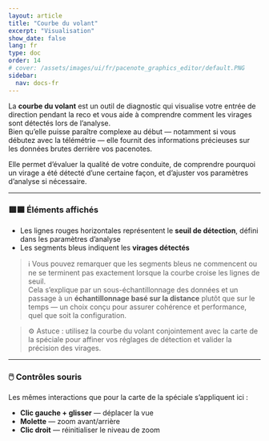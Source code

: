 ```yaml
---
layout: article
title: "Courbe du volant"
excerpt: "Visualisation"
show_date: false
lang: fr
type: doc
order: 14
# cover: /assets/images/ui/fr/pacenote_graphics_editor/default.PNG
sidebar:
  nav: docs-fr
---
```


La **courbe du volant** est un outil de diagnostic qui visualise votre entrée de direction pendant la reco et vous aide à comprendre comment les virages sont détectés lors de l’analyse.  
Bien qu’elle puisse paraître complexe au début — notamment si vous débutez avec la télémétrie — elle fournit des informations précieuses sur les données brutes derrière vos pacenotes.

Elle permet d’évaluer la qualité de votre conduite, de comprendre pourquoi un virage a été détecté d’une certaine façon, et d’ajuster vos paramètres d’analyse si nécessaire.

---

### 🟥🟦 Éléments affichés

- Les lignes rouges horizontales représentent le **seuil de détection**, défini dans les paramètres d’analyse  
- Les segments bleus indiquent les **virages détectés**

> ℹ️ Vous pouvez remarquer que les segments bleus ne commencent ou ne se terminent pas exactement lorsque la courbe croise les lignes de seuil.  
> Cela s’explique par un sous-échantillonnage des données et un passage à un **échantillonnage basé sur la distance** plutôt que sur le temps — un choix conçu pour assurer cohérence et performance, quel que soit la configuration.

> ⚙️ Astuce : utilisez la courbe du volant conjointement avec la carte de la spéciale pour affiner vos réglages de détection et valider la précision des virages.

---

### 🖱️ Contrôles souris

Les mêmes interactions que pour la carte de la spéciale s’appliquent ici :

- **Clic gauche + glisser** — déplacer la vue  
- **Molette** — zoom avant/arrière  
- **Clic droit** — réinitialiser le niveau de zoom
